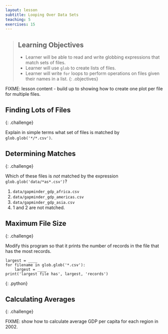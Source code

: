 ```yaml
---
layout: lesson
subtitle: Looping Over Data Sets
teaching: 5
exercises: 15
---
```

> ## Learning Objectives
>
> * Learner will be able to read and write globbing expressions that match sets of files.
> * Learner will use `glob` to create lists of files.
> * Learner will write `for` loops to perform operations on files
>   given their names in a list.
{: .objectives}

FIXME: lesson content - build up to showing how to create one plot per file for multiple files.

## Finding Lots of Files
{: .challenge}

Explain in simple terms what set of files is matched by `glob.glob('*/*.csv')`.

## Determining Matches
{: .challenge}

Which of these files is *not* matched by the expression `glob.glob('data/*as*.csv')`?

1. `data/gapminder_gdp_africa.csv`
2. `data/gapminder_gdp_americas.csv`
3. `data/gapminder_gdp_asia.csv`
4. 1 and 2 are not matched.

## Maximum File Size
{: .challenge}

Modify this program so that it prints the number of records in
the file that has the most records.

~~~
largest = ____
for filename in glob.glob('*.csv'):
    largest = ____
print('largest file has', largest, 'records')
~~~
{: .python}

## Calculating Averages
{: .challenge}

FIXME: show how to calculate average GDP per capita for each region in 2002.
